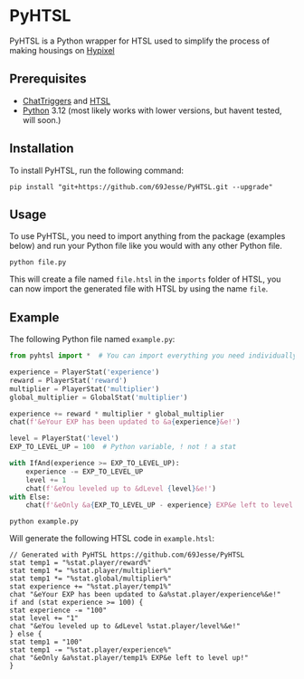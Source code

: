 # PyHTSL
PyHTSL is a Python wrapper for HTSL used to simplify the process of making housings on [Hypixel](https://hypixel.net/)

## Prerequisites
- [ChatTriggers](https://www.chattriggers.com/) and [HTSL](https://github.com/BusterBrown1218/HTSL)
- [Python](https://www.python.org/) 3.12 (most likely works with lower versions, but havent tested, will soon.)

## Installation
To install PyHTSL, run the following command:
```
pip install "git+https://github.com/69Jesse/PyHTSL.git --upgrade"
```

## Usage
To use PyHTSL, you need to import anything from the package (examples below) and run your Python file like you would with any other Python file.
```
python file.py
```
This will create a file named `file.htsl` in the `imports` folder of HTSL, you can now import the generated file with HTSL by using the name `file`.

## Example
The following Python file named `example.py`:
```python
from pyhtsl import *  # You can import everything you need individually if you want

experience = PlayerStat('experience')
reward = PlayerStat('reward')
multiplier = PlayerStat('multiplier')
global_multiplier = GlobalStat('multiplier')

experience += reward * multiplier * global_multiplier
chat(f'&eYour EXP has been updated to &a{experience}&e!')

level = PlayerStat('level')
EXP_TO_LEVEL_UP = 100  # Python variable, ! not ! a stat

with IfAnd(experience >= EXP_TO_LEVEL_UP):
    experience -= EXP_TO_LEVEL_UP
    level += 1
    chat(f'&eYou leveled up to &dLevel {level}&e!')
with Else:
    chat(f'&eOnly &a{EXP_TO_LEVEL_UP - experience} EXP&e left to level up!')
```
```
python example.py
```
Will generate the following HTSL code in `example.htsl`:
```
// Generated with PyHTSL https://github.com/69Jesse/PyHTSL
stat temp1 = "%stat.player/reward%"
stat temp1 *= "%stat.player/multiplier%"
stat temp1 *= "%stat.global/multiplier%"
stat experience += "%stat.player/temp1%"
chat "&eYour EXP has been updated to &a%stat.player/experience%&e!"
if and (stat experience >= 100) {
stat experience -= "100"
stat level += "1"
chat "&eYou leveled up to &dLevel %stat.player/level%&e!"
} else {
stat temp1 = "100"
stat temp1 -= "%stat.player/experience%"
chat "&eOnly &a%stat.player/temp1% EXP&e left to level up!"
}
```
